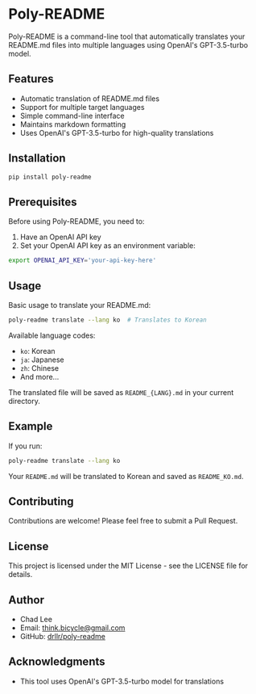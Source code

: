 # Poly-README

Poly-README is a command-line tool that automatically translates your README.md files into multiple languages using OpenAI's GPT-3.5-turbo model.

## Features

- Automatic translation of README.md files
- Support for multiple target languages
- Simple command-line interface
- Maintains markdown formatting
- Uses OpenAI's GPT-3.5-turbo for high-quality translations

## Installation

```bash
pip install poly-readme
```

## Prerequisites

Before using Poly-README, you need to:

1. Have an OpenAI API key
2. Set your OpenAI API key as an environment variable:

```bash
export OPENAI_API_KEY='your-api-key-here'
```

## Usage

Basic usage to translate your README.md:

```bash
poly-readme translate --lang ko  # Translates to Korean
```

Available language codes:

- `ko`: Korean
- `ja`: Japanese
- `zh`: Chinese
- And more...

The translated file will be saved as `README_{LANG}.md` in your current directory.

## Example

If you run:

```bash
poly-readme translate --lang ko
```

Your `README.md` will be translated to Korean and saved as `README_KO.md`.

## Contributing

Contributions are welcome! Please feel free to submit a Pull Request.

## License

This project is licensed under the MIT License - see the LICENSE file for details.

## Author

- Chad Lee
- Email: think.bicycle@gmail.com
- GitHub: [drllr/poly-readme](https://github.com/drllr/poly-readme)

## Acknowledgments

- This tool uses OpenAI's GPT-3.5-turbo model for translations
